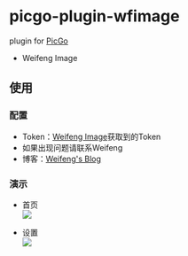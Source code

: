 # picgo-plugin-wfimage

plugin for [PicGo](https://github.com/Molunerfinn/PicGo)

- Weifeng Image

## 使用

### 配置

- Token：[Weifeng Image](https://pic.wfblog.net/)获取到的Token
- 如果出现问题请联系Weifeng
- 博客：[Weifeng's Blog](https://wfblog.net/)

### 演示
- 首页  
![](https://ae01.alicdn.com/kf/H71fcf1ac01d9452cb98ab5b844762a325.png)

- 设置  
![](https://ae01.alicdn.com/kf/H8fc97956ad7d4ec191aeb86df14e3fa6Y.png)
